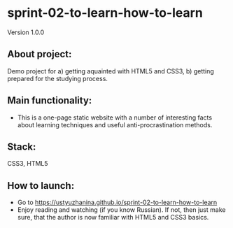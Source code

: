 # **sprint-02-to-learn-how-to-learn**

Version 1.0.0

## About project:
Demo project for a) getting aquainted with HTML5 and CSS3, b) getting prepared for the studying process.

## Main functionality: 
- This is a one-page static website with a number of interesting facts about learning techniques and useful anti-procrastination methods.

## Stack:
CSS3, HTML5

## How to launch:
- Go to https://ustyuzhanina.github.io/sprint-02-to-learn-how-to-learn
- Enjoy reading and watching (if you know Russian). If not, then just make sure, that the author is now familiar with HTML5 and CSS3 basics.
